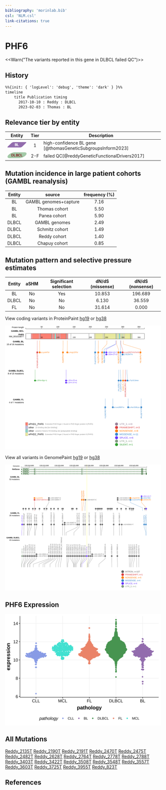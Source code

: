```yaml
---
bibliography: 'morinlab.bib'
csl: 'NLM.csl'
link-citations: true
---
```

# PHF6

<<Warn("The variants reported in this gene in DLBCL failed QC")>>

## History
```mermaid
%%{init: { 'logLevel': 'debug', 'theme': 'dark' } }%%
timeline
    title Publication timing
      2017-10-10 : Reddy : DLBCL
      2023-02-03 : Thomas : BL
```

## Relevance tier by entity

|Entity|Tier|Description                              |
|:------:|:----:|-----------------------------------------|
|![BL](images/icons/BL_tier1.png)    |1   |high-confidence BL gene                  [@thomasGeneticSubgroupsInform2023]|
|![DLBCL](images/icons/DLBCL_tier2.png) |2-F   |failed QC[@reddyGeneticFunctionalDrivers2017]|

## Mutation incidence in large patient cohorts (GAMBL reanalysis)

|Entity|source               |frequency (%)|
|:------:|:---------------------:|:-------------:|
|BL    |GAMBL genomes+capture|7.16         |
|BL    |Thomas cohort        |5.50         |
|BL    |Panea cohort         |5.90         |
|DLBCL |GAMBL genomes        |2.49         |
|DLBCL |Schmitz cohort       |1.49         |
|DLBCL |Reddy cohort         |1.40         |
|DLBCL |Chapuy cohort        |0.85         |

## Mutation pattern and selective pressure estimates

|Entity|aSHM|Significant selection|dN/dS (missense)|dN/dS (nonsense)|
|:------:|:----:|:---------------------:|:----------------:|:----------------:|
|BL    |No  |Yes                  |10.853          |196.689         |
|DLBCL |No  |No                   | 6.130          | 36.559         |
|FL    |No  |No                   |31.614          |  0.000         |




View coding variants in ProteinPaint [hg19](https://morinlab.github.io/LLMPP/GAMBL/PHF6_protein.html)  or [hg38](https://morinlab.github.io/LLMPP/GAMBL/PHF6_protein_hg38.html)

![](images/proteinpaint/PHF6_NM_001015877.svg)

View all variants in GenomePaint [hg19](https://morinlab.github.io/LLMPP/GAMBL/PHF6.html)  or [hg38](https://morinlab.github.io/LLMPP/GAMBL/PHF6_hg38.html)

![](images/proteinpaint/PHF6.svg)

## PHF6 Expression
![](images/gene_expression/PHF6_by_pathology.svg)
<!-- ORIGIN: reddyGeneticFunctionalDrivers2017 -->
<!-- BL: thomasGeneticSubgroupsInform2023 -->
<!-- DLBCL: reddyGeneticFunctionalDrivers2017 -->

## All Mutations

[Reddy_2135T](https://www.bcgsc.ca/downloads/morinlab/GAMBL/Reddy/igv_reports/Reddy_2135T.html)
[Reddy_2190T](https://www.bcgsc.ca/downloads/morinlab/GAMBL/Reddy/igv_reports/Reddy_2190T.html)
[Reddy_2191T](https://www.bcgsc.ca/downloads/morinlab/GAMBL/Reddy/igv_reports/Reddy_2191T.html)
[Reddy_2470T](https://www.bcgsc.ca/downloads/morinlab/GAMBL/Reddy/igv_reports/Reddy_2470T.html)
[Reddy_2475T](https://www.bcgsc.ca/downloads/morinlab/GAMBL/Reddy/igv_reports/Reddy_2475T.html)
[Reddy_2482T](https://www.bcgsc.ca/downloads/morinlab/GAMBL/Reddy/igv_reports/Reddy_2482T.html)
[Reddy_2628T](https://www.bcgsc.ca/downloads/morinlab/GAMBL/Reddy/igv_reports/Reddy_2628T.html)
[Reddy_2764T](https://www.bcgsc.ca/downloads/morinlab/GAMBL/Reddy/igv_reports/Reddy_2764T.html)
[Reddy_2778T](https://www.bcgsc.ca/downloads/morinlab/GAMBL/Reddy/igv_reports/Reddy_2778T.html)
[Reddy_2788T](https://www.bcgsc.ca/downloads/morinlab/GAMBL/Reddy/igv_reports/Reddy_2788T.html)
[Reddy_3403T](https://www.bcgsc.ca/downloads/morinlab/GAMBL/Reddy/igv_reports/Reddy_3403T.html)
[Reddy_3422T](https://www.bcgsc.ca/downloads/morinlab/GAMBL/Reddy/igv_reports/Reddy_3422T.html)
[Reddy_3508T](https://www.bcgsc.ca/downloads/morinlab/GAMBL/Reddy/igv_reports/Reddy_3508T.html)
[Reddy_3548T](https://www.bcgsc.ca/downloads/morinlab/GAMBL/Reddy/igv_reports/Reddy_3548T.html)
[Reddy_3557T](https://www.bcgsc.ca/downloads/morinlab/GAMBL/Reddy/igv_reports/Reddy_3557T.html)
[Reddy_3603T](https://www.bcgsc.ca/downloads/morinlab/GAMBL/Reddy/igv_reports/Reddy_3603T.html)
[Reddy_3725T](https://www.bcgsc.ca/downloads/morinlab/GAMBL/Reddy/igv_reports/Reddy_3725T.html)
[Reddy_3955T](https://www.bcgsc.ca/downloads/morinlab/GAMBL/Reddy/igv_reports/Reddy_3955T.html)
[Reddy_823T](https://www.bcgsc.ca/downloads/morinlab/GAMBL/Reddy/igv_reports/Reddy_823T.html)

## References
